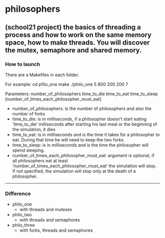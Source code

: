# philosophers
(school21 project) the basics of threading a process and how to work on the same memory space, how to make threads. You will discover the mutex, semaphore and shared memory.
---

### How to launch
There are a Makefiles in each folder.

For example:
  cd pfilo_one
  make
  ./philo_one 5 800 200 200 7
  
Parameters: number_of_philosophers time_to_die time_to_eat time_to_sleep [number_of_times_each_philosopher_must_eat]
 * number_of_philosophers: is the number of philosophers and also the number
of forks
 * time_to_die: is in milliseconds, if a philosopher doesn’t start eating ’time_to_die’
milliseconds after starting his last meal or the beginning of the simulation, it
dies
 * time_to_eat: is in milliseconds and is the time it takes for a philosopher to
eat. During that time he will need to keep the two forks.
 * time_to_sleep: is in milliseconds and is the time the philosopher will spend
sleeping.
 * number_of_times_each_philosopher_must_eat: argument is optional, if all
philosophers eat at least ’number_of_times_each_philosopher_must_eat’ the
simulation will stop. If not specified, the simulation will stop only at the death
of a philosopher.

---

### Difference
 * philo_one
    - with threads and mutexes
 * philo_two
    - with threads and semaphores
 * philo_three
    - with forks, threads and semaphores
